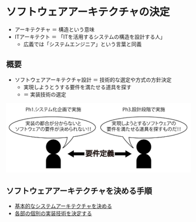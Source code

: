 # ソフトウェアアーキテクチャの決定

* アーキテクチャ ＝ 構造という意味
* ITアーキテクト ＝ 「ITを活用するシステムの構造を設計する人」
    * 広義では「システムエンジニア」という言葉と同義

## 概要

* ソフトウェアアーキテクチャ設計 ＝ 技術的な選定や方式の方針決定
    * 実現しようとうする要件を満たせる道具を探す
    * ＝ 実装技術の選定
    
![architecture_00](image/architecture_00.png)

## ソフトウェアアーキテクチャを決める手順

* [基本的なシステムアーキテクチャを決める](01)
* [各部の個別の実装技術を決定する](02)
